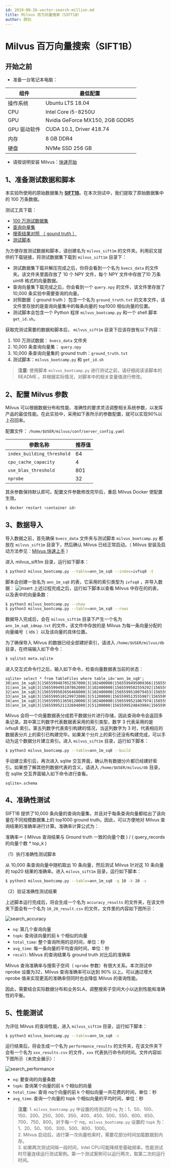 ```yaml
---
id: 2019-08-26-vector-search-million.md
title: Milvus 百万向量搜索（SIFT1B）
author: 顾钧
---
```

# Milvus 百万向量搜索（SIFT1B）

## 开始之前

- 准备一台笔记本电脑：

| 组件  | 最低配置                  |
| ---------- | ------------------------------- |
| 操作系统         | Ubuntu LTS 18.04                |
| CPU        | Intel Core i5-8250U             |
| GPU        | Nvidia GeForce MX150, 2GB GDDR5 |
| GPU 驱动软件 | CUDA 10.1, Driver 418.74        |
| 内存     | 8 GB DDR4                       |
| 硬盘    | NVMe SSD 256 GB                 |

- 请按说明安装 Milvus：[快速开始](https://github.com/milvus-io/bootcamp/blob/master/docs/milvus101/quickstart.md)


## 1、准备测试数据和脚本

本实验所使用的原始数据集为 [**SIFT1B**](http://corpus-texmex.irisa.fr/)。在本次测试中，我们提取了原始数据集中的 100 万条数据。

测试工具下载：
- [100 万测试数据集](https://pan.baidu.com/s/1nVIIxO8MnOle339iYs2dUw)
- [查询向量集](https://pan.baidu.com/s/1mBRM1cJZ6QWehDuddOYl4A)
- [搜索结果对照 （ gound truth ）](https://pan.baidu.com/s/1-95nJvW3vx2Cq9wqBWOFaA)
- [测试脚本](https://github.com/milvus-io/bootcamp/tree/master/scripts)

为方便存放测试数据和脚本，请创建名为 `milvus_sift1m` 的文件夹。利用前文提供的下载链接，将测试数据集下载到 `milvus_sift1m` 目录下：

- 测试数据集下载并解压完成之后，你将会看到一个名为 `bvecs_data` 的文件夹。该文件夹里面存放了 10 个 NPY 文件，每个 NPY 文件中存放了10 万条 uint8 格式的向量数据。
- 查询向量集下载完成之后，你会看到一个 `query.npy` 的文件，该文件里存放了 10,000 条实验中需要查询的向量。
- 对照数据（ ground truth ）包含一个名为 `ground_truth.txt` 的文本文件，该文件里存放的是查询向量集中的每条向量的 top1000 相似向量的位置。
- 测试脚本会包含一个 Python 程序 `milvus_bootcamp.py` 和一个 shell 脚本 `get_id.sh`。

获取完测试需要的数据和脚本后， `milvus_sift1m` 目录下应该存放有以下内容：
1. 100 万测试数据： `bvecs_data` 文件夹
2. 10,000 条查询向量集： `query.npy`
3. 10,000 条查询向量集的 ground truth：`ground_truth.txt`
4. 测试脚本：`milvus_bootcamp.py` 和 `get_id.sh`

> **注意**: 使用脚本 `milvus_bootcamp.py` 进行测试之前，请仔细阅读该脚本的 README 。并根据实际情况，对脚本中的相关变量值进行修改。

## 2、配置 Milvus 参数

Milvus 可以根据数据分布和性能、准确性的要求灵活调整相关系统参数，以发挥产品的最佳性能。在此实验中，采用如下表所示的参数配置，就可以实现90%以上召回率。

配置文件： `/home/$USER/milvus/conf/server_config.yaml`

| 参数名称                 | 推荐值 |
| ------------------------ | ------ |
| `index_building_threshold` | 64     |
| `cpu_cache_capacity`       | 4      |
| `use_blas_threshold`       | 801    |
| `nprobe`                   | 32     |

其余参数保持默认即可。配置文件参数修改完毕后，重启 Milvus Docker 使配置生效。

```bash
$ docker restart <container id>
```

## 3、数据导入

导入数据之前，首先确保 `bvecs_data` 文件夹与测试脚本 `milvus_bootcamp.py` 都放在 `milvus_sift1m` 目录下，然后确认 Milvus 已经正常启动。（ Milvus 安装及启动方法参见：[Milvus 快速上手](../milvus101/quickstart.md) ）

进入 milvus_sift1m 目录，运行如下脚本：

```bash
$ python3 milvus_bootcamp.py --table=ann_1m_sq8 --index=ivfsq8 -t
```

脚本会创建一张名为 `ann_1m_sq8` 的表，它采用的索引类型为 `ivfsq8`  ，并导入数据：
![insert](assets/data_insert.png)
上述过程完成之后，运行如下脚本以查看 Milvus 中存在的的表，以及表中的向量条数：

```bash
$ python3 milvus_bootcamp.py --show
$ python3 milvus_bootcamp.py --table=ann_1m_sq8 --rows
```

数据导入完成后，会在 `milvus_sift1m` 目录下产生一个名为 `ann_1m_sq8_idmap.txt` 的文件，该文件中存放的是 Milvus 为每一条向量分配的向量编号（ ids ）以及该向量的具体位置。

为了确保导入 Milvus 的数据已经全部建好索引，请进入  `/home/$USER/milvus/db` 目录，在终端输入如下命令：

```bash
$ sqlite3 meta.sqlite
```

进入交互式命令行之后，输入如下命令，检查向量数据表当前的状态：

```sqlite
sqlite> select * from TableFiles where table_id='ann_1m_sq8';
30|ann_1m_sq8|3|1565599487052367000|3|102400000|1565599495009366|1565599487052372|1190712
31|ann_1m_sq8|3|1565599495107862000|3|102400000|1565599502559292|1565599495107863|1190712
32|ann_1m_sq8|3|1565599502656466000|3|102400000|1565599510079453|1565599502656467|1190712
33|ann_1m_sq8|3|1565599510129972000|3|51200000|1565599513555987|1565599510129973|1190712
34|ann_1m_sq8|3|1565599513650120000|3|102400000|1565599521067974|1565599513650121|1190712
35|ann_1m_sq8|3|1565599521132604000|3|51200000|1565599524843984|1565599521132605|1190712
```

Milvus 会将一个向量数据表分成若干数据分片进行存储，因此查询命令会返回多条记录。其中第三列数字代表数据表采用的索引类型，数字 3 代表采用的是 ivfsq8 索引。第五列数字代表索引构建的情况，当这列数字为 3 时，代表相应的数据表分片上的索引已构建完毕。如果某个分片上的索引还没有构建完成，可以手动为这个数据分片建立索引。进入 `milvus_sift1m` 目录，运行如下脚本：

```bash
$ python3 milvus_bootcamp.py --table=ann_1m_sq8 --build
```

手动建立索引后，再次进入 sqlite 交互界面，确认所有数据分片都已经建好索引。如果想了解其他列数据代表的含义，请进入  `/home/$USER/milvus/db` 目录，在 sqlite 交互界面输入如下命令进行查看。

```sqlite
sqlite>.schema
```

## 4、准确性测试

SIFT1B 提供了10,000 条向量的查询向量集，并且对于每条查询向量都给出了该向量在不同规模数据集上的 top1000 ground truth。因此，可以方便地对 Milvus 查询结果的准确率进行计算。准确率计算公式为：

准确率＝ ( Milvus 查询结果与 Ground truth 一致的向量个数 ) / ( query_records 的向量个数 * top_k )

（1）执行准确性测试脚本

从 10,000 条查询向量中随机取出 10 条向量，然后测试 Milvus 针对这 10 条向量的 top20 结果的准确率。进入 `milvus_sift1m` 目录，运行如下脚本：

```bash
$ python3 milvus_bootcamp.py --table=ann_1m_sq8 -q 10 -k 20 -s
```

（2）验证准确性测试结果

上述脚本运行完成后，将会生成一个名为 `accuracy_results` 的文件夹，在该文件夹下面会有一个名为 `10_20_result.csv` 的文件，文件里的内容如下图所示：

![search_accuracy](assets/accuracy.png)
- `nq`: 第几个查询向量
- `topk`: 查询该向量的前 k 个相似的向量
- `total_time`: 整个查询所用的总时间，单位：秒
- `avg_time`: 每一条向量的平均查询时间，单位：秒
- `recall`: Milvus 的查询结果与 ground truth 对比后的准确率

Milvus 查询准确率与搜索子空间（ `nprobe` 参数）有很大关系。本次测试中 nprobe 设置为32，Milvus 查询准确率可以达到 90% 以上。可以通过增大 nprobe 值来实现更高的准确率但同时也会降低 Milvus 的查询性能。

因此，需要结合实际数据分布和业务SLA，调整搜索子空间大小以达到性能和准确性的平衡。

## 5、性能测试

为评估 Milvus 的查询性能，进入 `milvus_sift1m` 目录，运行如下脚本：

```bash
$ python3 milvus_bootcamp.py --table=ann_1m_sq8 -s
```

运行结束后，将会生成一个名为 `performance_results` 的文件夹，在该文件夹下会有一个名为 `xxx_results.csv` 的文件，`xxx` 代表执行命令的时间。文件内容如下图所示（未完全展示）：

![search_performance](assets/performance.png)
- `nq`: 要查询的向量条数
- `topk`: 查询某个向量的前 k 个相似的向量
- `total_time`: 查询 nq个向量的前 k 个相似向量一共花费的时间，单位：秒
- `avg_time`: 查询一个向量的 topk 个相似向量的平均时间，单位：秒

> **注意**: 1. `milvus_bootcamp.py` 中设置的待测试的 `nq` 为：1、50、100、150、200、250、300、350、400、450、500、550、600、650、700、750、800。对于每一个 nq，`milvus_bootcamp.py` 设置的 `topk` 为：1、20、50、100、300、500、800、1000。<br/> 2. Milvus 启动后，进行第一次向量检索时，需要花部分时间加载数据到内存。<br/> 3. 如果两次测试间隔一段时间，Intel CPU可能降频至基础频率。性能测试时尽量连续运行测试案例。第一个测试案例可以运行两次，取第二次的运行时间。
